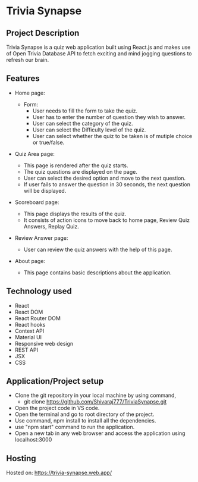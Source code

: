 # Trivia Synapse

## Project Description

Trivia Synapse is a quiz web application built using React.js and makes use of Open Trivia Database API to fetch exciting and mind jogging questions to refresh our brain.

## Features

- Home page: 
     - Form:
         - User needs to fill the form to take the quiz.
         - User has to enter the number of question they wish to answer.
         - User can select the category of the quiz.
         - User can select the Difficulty level of the quiz.
         - User can select whether the quiz to be taken is of mutiple choice or true/false.

- Quiz Area page:
     - This page is rendered after the quiz starts.
     - The quiz questions are displayed on the page.
     - User can select the desired option and move to the next question.
     - If user fails to answer the question in 30 seconds, the next question will be displayed.

- Scoreboard page:
     - This page displays the results of the quiz.
     - It consists of action icons to move back to home page, Review Quiz Answers, Replay Quiz.

- Review Answer page:
     - User can review the quiz answers with the help of this page.

- About page:
     - This page contains basic descriptions about the application.

## Technology used

- React
- React DOM
- React Router DOM
- React hooks
- Context API
- Material UI
- Responsive web design
- REST API
- JSX
- CSS

## Application/Project setup

- Clone the git repository in your local machine by using command,
    - git clone https://github.com/Shivaraj777/TriviaSynapse.git
- Open the project code in VS code.
- Open the terminal and go to root directory of the project.
- Use command, npm install to install all the dependencies.
- use "npm start" command to run the application.
- Open a new tab in any web browser and access the application using localhost:3000

## Hosting

Hosted on: https://trivia-synapse.web.app/
